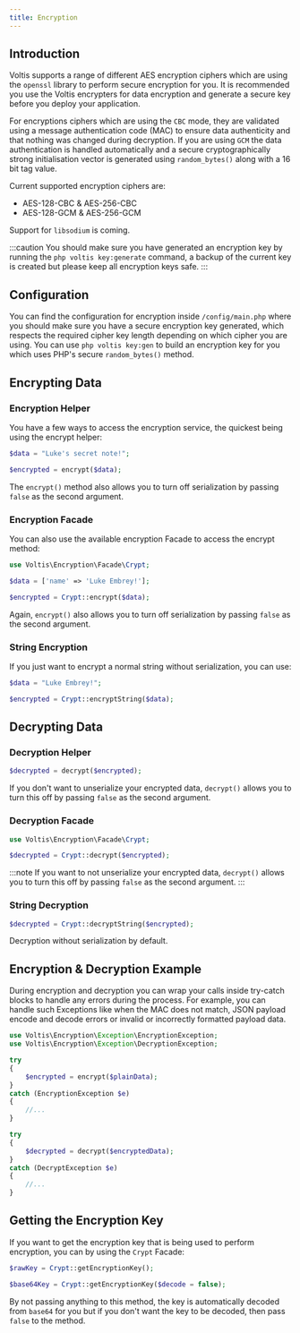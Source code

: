 ```yaml
---
title: Encryption
---
```


## Introduction

Voltis supports a range of different AES encryption ciphers which are using the `openssl` library to perform secure encryption for you. It is recommended you use the Voltis encrypters for data encryption and generate a secure key before you deploy your application.

For encryptions ciphers which are using the `CBC` mode, they are validated using a message authentication code (MAC) to ensure data authenticity and that nothing was changed during decryption. If you are using `GCM` the data authentication is handled automatically and a secure cryptographically strong initialisation vector is generated using `random_bytes()` along with a 16 bit tag value.

Current supported encryption ciphers are:

- AES-128-CBC & AES-256-CBC
- AES-128-GCM & AES-256-GCM

Support for `libsodium` is coming.

:::caution
You should make sure you have generated an encryption key by running the `php voltis key:generate` command, a backup of the current key is created but please keep all encryption keys safe.
:::

## Configuration

You can find the configuration for encryption inside `/config/main.php` where you should make sure you have a secure encryption key generated, which respects the required cipher key length depending on which cipher you are using. You can use `php voltis key:gen` to build an encryption key for you which uses PHP's secure `random_bytes()` method.

## Encrypting Data

### Encryption Helper

You have a few ways to access the encryption service, the quickest being using the encrypt helper:

```php
$data = "Luke's secret note!";

$encrypted = encrypt($data);
```

The `encrypt()` method also allows you to turn off serialization by passing `false` as the second argument.

### Encryption Facade

You can also use the available encryption Facade to access the encrypt method:

```php
use Voltis\Encryption\Facade\Crypt;

$data = ['name' => 'Luke Embrey!'];

$encrypted = Crypt::encrypt($data);
```

Again, `encrypt()` also allows you to turn off serialization by passing `false` as the second argument.

### String Encryption

If you just want to encrypt a normal string without serialization, you can use:

```php
$data = "Luke Embrey!";

$encrypted = Crypt::encryptString($data);
```

## Decrypting Data

### Decryption Helper

```php
$decrypted = decrypt($encrypted);
```

If you don't want to unserialize your encrypted data, `decrypt()` allows you to turn this off by passing `false` as the second argument.

### Decryption Facade

```php
use Voltis\Encryption\Facade\Crypt;

$decrypted = Crypt::decrypt($encrypted);
```

:::note
If you want to not unserialize your encrypted data, `decrypt()` allows you to turn this off by passing `false` as the second argument.
:::

### String Decryption

```php
$decrypted = Crypt::decryptString($encrypted);
```

Decryption without serialization by default.

## Encryption & Decryption Example

During encryption and decryption you can wrap your calls inside try-catch blocks to handle any errors during the process. For example, you can handle such Exceptions like when the MAC does not match, JSON payload encode and decode errors or invalid or incorrectly formatted payload data.

```php
use Voltis\Encryption\Exception\EncryptionException;
use Voltis\Encryption\Exception\DecryptionException;

try
{
    $encrypted = encrypt($plainData);
}
catch (EncryptionException $e)
{
    //...
}

try
{
    $decrypted = decrypt($encryptedData);
}
catch (DecryptException $e)
{
    //...
}
```

## Getting the Encryption Key

If you want to get the encryption key that is being used to perform encryption, you can by using the `Crypt` Facade:

```php
$rawKey = Crypt::getEncryptionKey();

$base64Key = Crypt::getEncryptionKey($decode = false);
```

By not passing anything to this method, the key is automatically decoded from `base64` for you but if you don't want the key to be decoded, then pass `false` to the method.